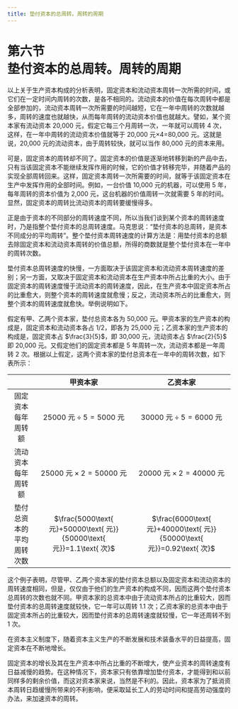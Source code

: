 ```yaml
---
title: 垫付资本的总周转。周转的周期
---
```


# 第六节<br>**垫付资本的总周转。&ZeroWidthSpace;周转的周期**

以上关于生产资本构成的分析表明，固定资本和流动资本周转一次所需的时间，或它们在一定时间内周转的次数，是各不相同的。流动资本的价值在每次周转中都是全部参加的，流动资本周转一次所需要的时间越短，它在一年中周转的次数就越多，周转的速度也就越快，从而每年周转的流动资本价值也就越大。譬如，某个资本家有流动资本 20,000 元，假定它每三个月周转一次，一年就可以周转 4 次，这样，在一年中周转的流动资本价值就等于 20,000 元×4=80,000 元。这就是说，20,000 元的流动资本，由于周转较快，就可以当作 80,000 元的资本来用。

可是，固定资本的周转却不同了。固定资本的价值是逐渐地转移到新的产品中去，只有当该固定资本不能继续发挥作用的时候，它的价值才转移完毕，并随着产品的实现全部周转回来。这样，固定资本周转一次所需要的时间，就等于该固定资本在生产中发挥作用的全部时间。例如，一台价值 10,000 元的机器，可以使用 5 年，每年周转的资本价值为 2,000 元，这台机器的价值周转一次就需要 5 年的时间。显然，固定资本的周转比流动资本的周转要缓慢得多。

正是由于资本的不同部分的周转速度不同，所以当我们谈到某个资本的周转速度时，乃是指整个垫付资本的总周转速度。马克思说：“垫付资本的总周转，是资本不同成分的平均周转”。整个垫付资本周转速度的计算方法是：用垫付资本的总额去除固定资本和流动资本周转的价值总额，所得的商数就是整个垫付资本在一年中的周转次数。

垫付资本总周转速度的快慢，一方面取决于该固定资本和流动资本周转速度的差别；另一方面，又取决于固定资本和流动资本在生产资本中所占比重的大小。由于固定资本的周转速度慢于流动资本的周转速度，因此，在生产资本中固定资本所占的比重愈大，则整个资本的周转速度就愈慢；反之，流动资本所占的比重愈大，则整个资本的周转速度就愈快。举例说明如下。

假定有甲、乙两个资本家，垫付总资本各为 50,000 元。甲资本家的生产资本的构成是，固定资本和流动资本各占 $1/2$，即各为 25,000 元；乙资本家的生产资本的构成是，固定资本占 $\frac{3}{5}$，即 30,000 元，流动资本占 $\frac{2}{5}$ 即 20,000 元。又假定他们的固定资本都是 5 年周转一次，流动资本都是一年周转 2 次。根据以上假定，这两个资本家的垫付总资本在一年中的周转次数，如下表所示：

<center>

|        | 甲资本家 | 乙资本家 |
| :----: | :----: | :----: |
| 固定资本每年周转额 | $25000\text{ 元} \div 5 = 5000\text{ 元}$ | $30000\text{ 元} \div 5 = 6000\text{ 元}$ |
| 流动资本每年周转额 | $25000\text{ 元} \times 2 = 50000\text{ 元}$ | $20000\text{ 元} \times 2 = 40000\text{ 元}$ |
| 垫付总资本的平均周转次数 | $\frac{5000\text{ 元}+50000\text{ 元}}{50000\text{ 元}}=1.1\text{ 次}$ | $\frac{6000\text{ 元}+40000\text{ 元}}{50000\text{ 元}}=0.92\text{ 次}$ |

</center>

这个例子表明，尽管甲、乙两个资本家的垫付资本总额以及固定资本和流动资本的周转速度相同，但是，仅仅由于他们的生产资本的构成不同，因而这两个垫付资本总周转的次数也就不同。甲资本家的总资本中由于流动资本所占的比重较大，因而垫付资本的总周转速度就较快，它一年可以周转 1.1 次；乙资本家的总资本中由于固定资本所占的比重较大，因而垫付资本的总周转速度就较慢，它一年还周转不到 1 次。

在资本主义制度下，随着资本主义生产的不断发展和技术装备水平的日益提高，固定资本在不断地增长。

固定资本的增长及其在生产资本中所占比重的不断增大，使产业资本的周转速度有日益减慢的趋势。在这种情况下，资本家只有依靠增加垫付资本，才能得到和以前同样多的剩余价值，而这对资本家来说，当然是不利的。因此，资本家为了抵消资本周转日趋缓慢所带来的不利影响，便采取延长工人的劳动时间和提高劳动强度的办法，来加速资本的周转。
